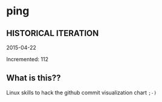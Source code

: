 # ping

## HISTORICAL ITERATION
2015-04-22

Incremented: 112

## What is this?? 
Linux skills to hack the github commit visualization chart `;-)`
